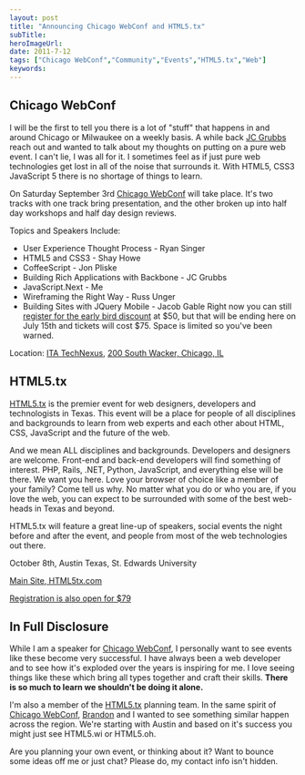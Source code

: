 ```yaml
---
layout: post 
title: "Announcing Chicago WebConf and HTML5.tx"
subTitle: 
heroImageUrl: 
date: 2011-7-12
tags: ["Chicago WebConf","Community","Events","HTML5.tx","Web"]
keywords: 
---
```


## Chicago WebConf

I will be the first to tell you there is a lot of "stuff" that happens in and around Chicago or Milwaukee on a weekly basis. A while back [JC Grubbs](http://twitter.com/thegrubbsian) reach out and wanted to talk about my thoughts on putting on a pure web event. I can't lie, I was all for it. I sometimes feel as if just pure web technologies get lost in all of the noise that surrounds it. With HTML5, CSS3 JavaScript 5 there is no shortage of things to learn.

On Saturday September 3rd [Chicago WebConf](http://chicagowebconf.org/) will take place.  It's two tracks with one track bring presentation, and the other broken up into half day workshops and half day design reviews.

Topics and Speakers Include:

*   User Experience Thought Process - Ryan Singer
*   HTML5 and CSS3 - Shay Howe
*   CoffeeScript - Jon Pliske
*   Building Rich Applications with Backbone - JC Grubbs
*   JavaScript.Next - Me
*   Wireframing the Right Way - Russ Unger
*   Building Sites with JQuery Mobile - Jacob Gable
Right now you can still [register for the early bird discount](http://chicagowebconf.eventbrite.com/) at $50, but that will be ending here on July 15th and tickets will cost $75\. Space is limited so you've been warned.

Location: [ITA TechNexus](http://www.illinoistech.org/), [200 South Wacker, Chicago, IL](http://www.bing.com/maps/?FORM=Z9LH4#JnE9LjIwMCUyYlNvdXRoJTJiV2Fja2VyJTI1MmMlMmJDaGljYWdvJTI1MmMlMmJJTCU3ZXNzdC4wJTdlcGcuMSZiYj01Ni41OTI1NzgxMjc0Mzc2JTdlLTU3LjY1NjYwMDk1MTUlN2UyMi43MzAyNzUzODU5ODIzJTdlLTExNy42ODU4OTc4MjY1)

## HTML5.tx

[HTML5.tx](http://html5tx.com/) is the premier event for web designers, developers and technologists in Texas. This event will be a place for people of all disciplines and backgrounds to learn from web experts and each other about HTML, CSS, JavaScript and the future of the web.

And we mean ALL disciplines and backgrounds. Developers and designers are welcome. Front-end and back-end developers will find something of interest. PHP, Rails, .NET, Python, JavaScript, and everything else will be there. We want you here. Love your browser of choice like a member of your family? Come tell us why. No matter what you do or who you are, if you love the web, you can expect to be surrounded with some of the best web-heads in Texas and beyond.

HTML5.tx will feature a great line-up of speakers, social events the night before and after the event, and people from most of the web technologies out there.

October 8th, Austin Texas, St. Edwards University

[Main Site, HTML5tx.com](http://html5tx.com/)

[Registration is also open for $79](http://html5tx.eventbrite.com)

## In Full Disclosure

While I am a speaker for [Chicago WebConf](http://chicagowebconf.org/), I personally want to see events like these become very successful. I have always been a web developer and to see how it's exploded over the years is inspiring for me. I love seeing things like these which bring all types together and craft their skills. **There is so much to learn we shouldn't be doing it alone.**

I'm also a member of the [HTML5.tx](http://html5tx.com/) planning team.  In the same spirit of [Chicago WebConf](http://chicagowebconf.org/), [Brandon](http://userinexperience.com) and I wanted to see something similar happen across the region. We're starting with Austin and based on it's success you might just see HTML5.wi or HTML5.oh.

Are you planning your own event, or thinking about it? Want to bounce some ideas off me or just chat? Please do, my contact info isn't hidden.